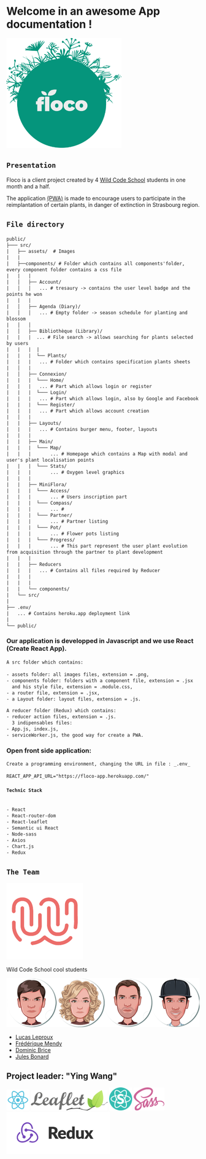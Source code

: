 # Welcome in an awesome App documentation !

<img src="./src/assets/logo-floco-rond.png" alt="logo floco" width="300"/>

## `Presentation`

Floco is a client project created by 4 [Wild Code School](https://www.wildcodeschool.com/) students in one month and a half.

The application [(PWA)](https://fr.wikipedia.org/wiki/Progressive_web_app) is made to encourage users to participate in the reimplantation of certain plants, in danger of extinction in Strasbourg region.

## `File directory`

```
public/
├─── src/
|   ├── assets/  # Images
|   |
|   ├──components/ # Folder which contains all components'folder, every component folder contains a css file
|   |   |
|   │   ├── Account/
|   │   │   ... # tresaury -> contains the user level badge and the points he won
|   |   |
|   │   ├── Agenda (Diary)/
|   │   │   ... # Empty folder -> season schedule for planting and blossom
|   │   │
|   │   ├── Bibliothèque (Library)/
|   |   |  ... # File search -> allows searching for plants selected by users
|   |   |  |
|   |   |  └── Plants/
|   |   |   ... # Folder which contains specification plants sheets
|   │   |
|   │   ├── Connexion/
|   |   |  └─── Home/
|   |   |   ... # Part which allows login or register
|   |   |  └─── Login/
|   |   |   ... # Part which allows login, also by Google and Facebook
|   |   |  └─── Register/
|   |   |   ... # Part which allows account creation
|   │   |
|   |   ├── Layouts/
|   |   |   ... # Contains burger menu, footer, layouts
|   |   |
|   |   ├── Main/
|   |   |  └─── Map/
|   |   |       ... # Homepage which contains a Map with modal and user's plant localisation points
|   |   |  └─── Stats/
|   |   |       ... # Oxygen level graphics
|   |   |
|   |   ├── MiniFlora/
|   |   |  └─── Access/
|   |   |       ... # Users inscription part
|   |   |  └─── Compass/
|   |   |       ... #
|   |   |  └─── Partner/
|   |   |       ... # Partner listing
|   |   |  └─── Pot/
|   |   |       ... # Flower pots listing
|   |   |  └─── Progress/
|   |   |       ... # This part represent the user plant evolution from acquisition through the partner to plant development
|   |   |
|   |   ├── Reducers
|   |   |   ... # Contains all files required by Reducer
|   |   |
|   |   |
|   |   └── components/
|   └── src/
|
├── .env/
|   ... # Contains heroku.app deployment link
|
└── public/

```

### Our application is developped in Javascript and we use React (Create React App).

```
A src folder which contains:

- assets folder: all images files, extension = .png,
- components folder: folders with a component file, extension = .jsx
  and his style file, extension = .module.css,
- a router file, extension = .jsx,
- a Layout folder: layout files, extension = .js.
```

```
A reducer folder (Redux) which contains:
- reducer action files, extension = .js.
  3 indipensables files:
- App.js, index.js,
- serviceWorker.js, the good way for create a PWA.
```

### Open front side application:

```
Create a programming environment, changing the URL in file : _.env_

REACT_APP_API_URL="https://floco-app.herokuapp.com/"
```

#### `Technic Stack`

```

- React
- React-router-dom
- React-leaflet
- Semantic ui React
- Node-sass
- Axios
- Chart.js
- Redux
```

## `The Team`

![](src/assets/8874047.png)

Wild Code School cool students

<img src="./src/assets/FlocoTeam.png" alt="Team Floco">

- [Lucas Leproux](https://github.com/lucas240)
- [Frédérique Mendy](https://github.com/Superdref)
- [Dominic Brice](https://github.com/dominicBrice)
- [Jules Bonard](https://github.com/julesbonard)

## Project leader: "Ying Wang"

<img src="./src/assets/react-logo.png" alt="logo React" width="60"/>

<img src="./src/assets/Leaflet_logo.png" alt="logo Leaflet" width="200"/>

<img src="./src/assets/semanticuireact-logo.png" alt="logo Semantic Ui React" width="60"/>

<img src="./src/assets/sass-logo.png" alt="logo Sass" width="80"/>

<img src="./src/assets/redux.png" alt="logo Redux" width="270"/>
